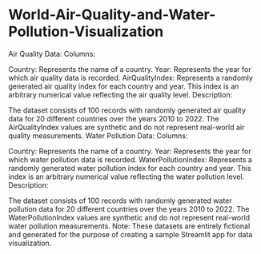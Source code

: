 # World-Air-Quality-and-Water-Pollution-Visualization
Air Quality Data:
Columns:

Country: Represents the name of a country.
Year: Represents the year for which air quality data is recorded.
AirQualityIndex: Represents a randomly generated air quality index for each country and year. This index is an arbitrary numerical value reflecting the air quality level.
Description:

The dataset consists of 100 records with randomly generated air quality data for 20 different countries over the years 2010 to 2022.
The AirQualityIndex values are synthetic and do not represent real-world air quality measurements.
Water Pollution Data:
Columns:

Country: Represents the name of a country.
Year: Represents the year for which water pollution data is recorded.
WaterPollutionIndex: Represents a randomly generated water pollution index for each country and year. This index is an arbitrary numerical value reflecting the water pollution level.
Description:

The dataset consists of 100 records with randomly generated water pollution data for 20 different countries over the years 2010 to 2022.
The WaterPollutionIndex values are synthetic and do not represent real-world water pollution measurements.
Note:
These datasets are entirely fictional and generated for the purpose of creating a sample Streamlit app for data visualization.
